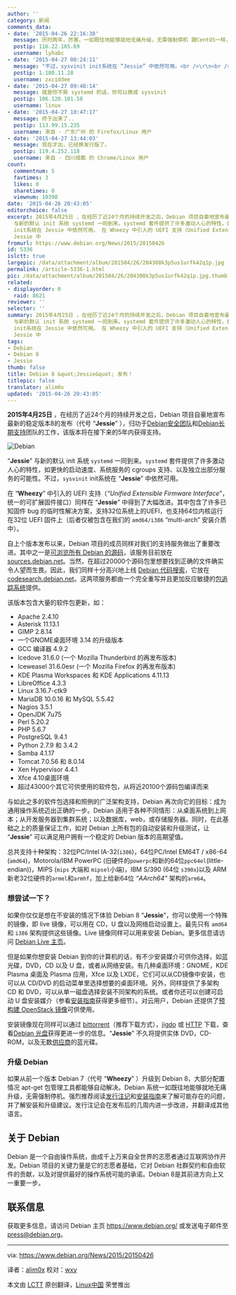 ```yaml
---
author: ''
category: 新闻
comments_data:
- date: '2015-04-26 22:16:38'
  message: 历时两年，厉害，一如既往地能够就地无痛升级，无需强制停机 跟CentOS一样，yum update就可以升级不错
  postip: 116.22.165.69
  username: lyhabc
- date: '2015-04-27 00:24:11'
  message: "不过，sysvinit init系统在 “Jessie” 中依然可用。<br />\r\n<br />\r\n啥意思啊，都运行着？"
  postip: 1.180.11.28
  username: zxciddee
- date: '2015-04-27 09:48:14'
  message: 就是你不爽 systemd 的话，你可以换成 sysvinit
  postip: 106.120.101.58
  username: linux
- date: '2015-04-27 10:47:17'
  message: 终于出来了..
  postip: 113.99.15.235
  username: 来自 - 广东广州 的 Firefox/Linux 用户
- date: '2015-04-27 13:44:03'
  message: 现在才出，已经换发行版了。
  postip: 119.4.252.118
  username: 来自 - 四川成都 的 Chrome/Linux 用户
count:
  commentnum: 5
  favtimes: 3
  likes: 0
  sharetimes: 0
  viewnum: 10398
date: '2015-04-26 20:43:05'
editorchoice: false
excerpt: 2015年4月25日 ，在经历了近24个月的持续开发之后，Debian 项目自豪地宣布最新的稳定版本8的发布（代号 Jessie ），归功于Debian安全团队和Debian长期支持团队的工作，该版本将在接下来的5年内获得支持。  Jessie
  与新的默认 init 系统 systemd 一同到来。systemd 套件提供了许多激动人心的特性，如更快的启动速度、系统服务的 cgroups 支持、以及独立出部分服务的可能性。不过，sysvinit
  init系统在 Jessie 中依然可用。 在 Wheezy 中引入的 UEFI 支持（Unified Extensible Firmware Interface，统一的可扩展固件接口）同样在
  Jessie 中
fromurl: https://www.debian.org/News/2015/20150426
id: 5336
islctt: true
largepic: /data/attachment/album/201504/26/204308k3p5us1urfk42q1p.jpg
permalink: /article-5336-1.html
pic: /data/attachment/album/201504/26/204308k3p5us1urfk42q1p.jpg.thumb.jpg
related:
- displayorder: 0
  raid: 8621
reviewer: ''
selector: ''
summary: 2015年4月25日 ，在经历了近24个月的持续开发之后，Debian 项目自豪地宣布最新的稳定版本8的发布（代号 Jessie ），归功于Debian安全团队和Debian长期支持团队的工作，该版本将在接下来的5年内获得支持。  Jessie
  与新的默认 init 系统 systemd 一同到来。systemd 套件提供了许多激动人心的特性，如更快的启动速度、系统服务的 cgroups 支持、以及独立出部分服务的可能性。不过，sysvinit
  init系统在 Jessie 中依然可用。 在 Wheezy 中引入的 UEFI 支持（Unified Extensible Firmware Interface，统一的可扩展固件接口）同样在
  Jessie 中
tags:
- Debian
- Debian 8
- Jessie
thumb: false
title: Debian 8 &quot;Jessie&quot; 发布！
titlepic: false
translator: alim0x
updated: '2015-04-26 20:43:05'
---
```


**2015年4月25日** ，在经历了近24个月的持续开发之后，Debian 项目自豪地宣布最新的稳定版本8的发布（代号 “**Jessie**” ），归功于[Debian安全团队](http://security-team.debian.org/)和[Debian长期支持](https://wiki.debian.org/LTS)团队的工作，该版本将在接下来的5年内获得支持。


![Debian](/data/attachment/album/201504/26/204308k3p5us1urfk42q1p.jpg)


“**Jessie**” 与新的默认 init 系统 `systemd` 一同到来。`systemd` 套件提供了许多激动人心的特性，如更快的启动速度、系统服务的 cgroups 支持、以及独立出部分服务的可能性。不过，`sysvinit` init系统在 “**Jessie**” 中依然可用。


在 “**Wheezy**” 中引入的 UEFI 支持（*“Unified Extensible Firmware Interface”*，统一的可扩展固件接口）同样在 “**Jessie**” 中得到了大幅改进。其中包含了许多已知固件 bug 的临时性解决方案，支持32位系统上的UEFI，也支持64位内核运行在32位 UEFI 固件上（后者仅被包含在我们的 `amd64/i386` “multi-arch” 安装介质中）。


自上个版本发布以来，Debian 项目的成员同样对我们的支持服务做出了重要改进。其中之一是[可浏览所有 Debian 的源码](https://www.debian.org/News/weekly/2013/14/#sources)，该服务目前放在 [sources.debian.net](https://sources.debian.net/)。当然，在超过20000个源码包里想要找到正确的文件确实令人望而生畏。因此，我们同样十分高兴地上线 [Debian 代码搜索](https://www.debian.org/News/weekly/2014/17/#DCS)，它放在 [codesearch.debian.net](https://codesearch.debian.net/)。这两项服务都由一个完全重写并且更加反应敏捷的[包追踪系统](https://tracker.debian.org/)提供。


该版本包含大量的软件包更新，如：


* Apache 2.4.10
* Asterisk 11.13.1
* GIMP 2.8.14
* 一个GNOME桌面环境 3.14 的升级版本
* GCC 编译器 4.9.2
* Icedove 31.6.0 (一个 Mozilla Thunderbird 的再发布版本)
* Iceweasel 31.6.0esr (一个 Mozilla Firefox 的再发布版本)
* KDE Plasma Workspaces 和 KDE Applications 4.11.13
* LibreOffice 4.3.3
* Linux 3.16.7-ctk9
* MariaDB 10.0.16 和 MySQL 5.5.42
* Nagios 3.5.1
* OpenJDK 7u75
* Perl 5.20.2
* PHP 5.6.7
* PostgreSQL 9.4.1
* Python 2.7.9 和 3.4.2
* Samba 4.1.17
* Tomcat 7.0.56 和 8.0.14
* Xen Hypervisor 4.4.1
* Xfce 4.10桌面环境
* 超过43000个其它可供使用的软件包，从将近20100个源码包编译而来


与如此之多的软件包选择和照例的广泛架构支持，Debian 再次向它的目标：成为通用操作系统迈出正确的一步。Debian 适用于各种不同情形：从桌面系统到上网本；从开发服务器到集群系统；以及数据库，web，或存储服务器。同时，在此基础之上的质量保证工作，如对 Debian 上所有包的自动安装和升级测试，让 “**Jessie**” 可以满足用户拥有一个稳定的 Debian 版本的高期望值。


总共支持十种架构：32位PC/Intel IA-32(`i386`)，64位PC/Intel EM64T / x86-64 (`amd64`)，Motorola/IBM PowerPC (旧硬件的`powerpc`和新的64位`ppc64el`(little-endian))，MIPS (`mips` 大端和 `mipsel`小端)，IBM S/390 (64位 `s390x`)以及 ARM 新老32位硬件的`armel`和`armhf`，加上给新64位 *“AArch64”* 架构的`arm64`。


### 想尝试一下？


如果你仅仅是想在不安装的情况下体验 Debian 8 “**Jessie**”，你可以使用一个特殊的镜像，即 live 镜像，可以用在 CD，U 盘以及网络启动设置上。最先只有 `amd64` 和 `i386` 架构提供这些镜像。Live 镜像同样可以用来安装 Debian。更多信息请访问 [Debian Live 主页](http://live.debian.net/)。


但是如果你想安装 Debian 到你的计算机的话，有不少安装媒介可供你选择，如蓝光碟，DVD，CD 以及 U 盘，或者从网络安装。有几种桌面环境：GNOME，KDE Plasma 桌面及 Plasma 应用，Xfce 以及 LXDE，它们可以从CD镜像中安装，也可以从 CD/DVD 的启动菜单里选择想要的桌面环境。另外，同样提供了多架构 CD 和 DVD，可以从单一磁盘选择安装不同架构的系统。或者你还可以创建可启动 U 盘安装媒介（参看[安装指南](https://www.debian.org/releases/jessie/installmanual)获得更多细节）。对云用户，Debian 还提供了[预构建 OpenStack 镜像](http://cdimage.debian.org/cdimage/openstack/current/)可供使用。


安装镜像现在同样可以通过 [bittorrent](https://www.debian.org/CD/torrent-cd/)（推荐下载方式），[jigdo](https://www.debian.org/CD/jigdo-cd/#which) 或 [HTTP](https://www.debian.org/CD/http-ftp/) 下载，查看[Debian 光盘](https://www.debian.org/CD/)获得更进一步的信息。“**Jessie**” 不久将提供实体 DVD，CD-ROM，以及无数[供应商](https://www.debian.org/CD/vendors)的蓝光碟。


### 升级 Debian


如果从前一个版本 Debian 7（代号 “**Wheezy**” ）升级到 Debian 8，大部分配置情况 apt-get 包管理工具都能够自动解决。Debian 系统一如既往地能够就地无痛升级，无需强制停机。强烈推荐阅读[发行注记](https://www.debian.org/releases/jessie/releasenotes)和[安装指南](https://www.debian.org/releases/jessie/installmanual)来了解可能存在的问题，并了解安装和升级建议。发行注记会在发布后的几周内进一步改进，并翻译成其他语言。


关于 Debian
---------


Debian 是一个自由操作系统，由成千上万来自全世界的志愿者通过互联网协作开发。Debian 项目的关键力量是它的志愿者基础，它对 Debian 社群契约和自由软件的贡献，以及对提供最好的操作系统可能的承诺。Debian 8是其前进方向上又一重要一步。


联系信息
----


获取更多信息，请访问 Debian 主页 <https://www.debian.org/> 或发送电子邮件至[press@debian.org](mailto:press@debian.org)。




---


via: <https://www.debian.org/News/2015/20150426>


译者：[alim0x](https://github.com/alim0x) 校对：[wxy](https://github.com/wxy)


本文由 [LCTT](https://github.com/LCTT/TranslateProject) 原创翻译，[Linux中国](http://linux.cn/) 荣誉推出